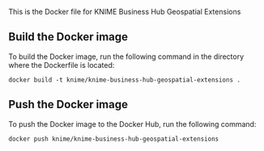 This is the Docker file for KNIME Business Hub Geospatial Extensions


## Build the Docker image
To build the Docker image, run the following command in the directory where the Dockerfile is located:
```
docker build -t knime/knime-business-hub-geospatial-extensions .
```

## Push the Docker image
To push the Docker image to the Docker Hub, run the following command:
```
docker push knime/knime-business-hub-geospatial-extensions
```


 
